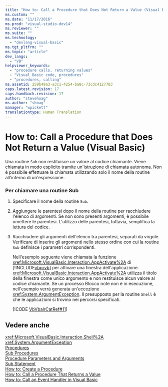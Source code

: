 ```yaml
---
title: "How to: Call a Procedure that Does Not Return a Value (Visual Basic) | Microsoft Docs"
ms.custom: ""
ms.date: "11/17/2016"
ms.prod: "visual-studio-dev14"
ms.reviewer: ""
ms.suite: ""
ms.technology: 
  - "devlang-visual-basic"
ms.tgt_pltfrm: ""
ms.topic: "article"
dev_langs: 
  - "VB"
helpviewer_keywords: 
  - "procedure calls, returning values"
  - "Visual Basic code, procedures"
  - "procedures, calling"
ms.assetid: 259b49a3-a3c1-4254-ba8c-73cdc4127703
caps.latest.revision: 17
caps.handback.revision: 17
author: "stevehoag"
ms.author: "shoag"
manager: "wpickett"
translationtype: Human Translation
---
```

# How to: Call a Procedure that Does Not Return a Value (Visual Basic)
Una routine `Sub` non restituisce un valore al codice chiamante.  Viene chiamata in modo esplicito tramite un'istruzione di chiamata autonoma.  Non è possibile effettuare la chiamata utilizzando solo il nome della routine all'interno di un'espressione.  
  
### Per chiamare una routine Sub  
  
1.  Specificare il nome della routine `Sub`.  
  
2.  Aggiungere le parentesi dopo il nome della routine per racchiudere l'elenco di argomenti.  Se non sono presenti argomenti, è possibile omettere le parentesi.  L'utilizzo delle parentesi, tuttavia, semplifica la lettura del codice.  
  
3.  Racchiudere gli argomenti dell'elenco tra parentesi, separati da virgole.  Verificare di inserire gli argomenti nello stesso ordine con cui la routine `Sub` definisce i parametri corrispondenti.  
  
     Nell'esempio seguente viene chiamata la funzione <xref:Microsoft.VisualBasic.Interaction.AppActivate%2A> di [!INCLUDE[vbprvb](../../../../csharp/programming-guide/concepts/linq/includes/vbprvb_md.md)] per attivare una finestra dell'applicazione.  <xref:Microsoft.VisualBasic.Interaction.AppActivate%2A> utilizza il titolo della finestra come unico argomento  e non restituisce alcun valore al codice chiamante.  Se un processo Blocco note non è in esecuzione, nell'esempio verrà generata un'eccezione <xref:System.ArgumentException>.  Il presupposto per la routine `Shell` è che le applicazioni si trovino nei percorsi specificati.  
  
     [!CODE [VbVbalrCatRef#11](../CodeSnippet/VS_Snippets_VBCSharp/VbVbalrCatRef#11)]  
  
## Vedere anche  
 <xref:Microsoft.VisualBasic.Interaction.Shell%2A>   
 <xref:System.ArgumentException>   
 [Procedures](../../../../visual-basic/programming-guide/language-features/procedures/index.md)   
 [Sub Procedures](../../../../visual-basic/programming-guide/language-features/procedures/sub-procedures.md)   
 [Procedure Parameters and Arguments](../../../../visual-basic/programming-guide/language-features/procedures/procedure-parameters-and-arguments.md)   
 [Sub Statement](../../../../visual-basic/language-reference/statements/sub-statement.md)   
 [How to: Create a Procedure](../../../../visual-basic/programming-guide/language-features/procedures/how-to-create-a-procedure.md)   
 [How to: Call a Procedure That Returns a Value](../../../../visual-basic/programming-guide/language-features/procedures/how-to-call-a-procedure-that-returns-a-value.md)   
 [How to: Call an Event Handler in Visual Basic](../../../../visual-basic/programming-guide/language-features/procedures/how-to-call-an-event-handler.md)